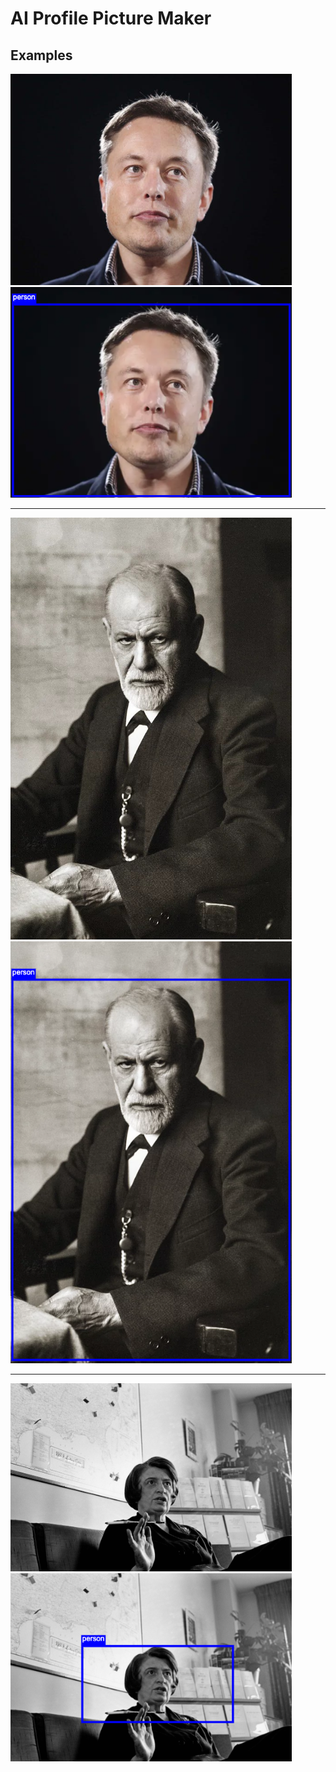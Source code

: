 # AI Profile Picture Maker

## Examples
<p>
<img width="450" src="https://raw.githubusercontent.com/mburakerman/ai-profile-picture-maker/master/assets/examples/elon-musk.jpeg" />
<img width="450" src="https://raw.githubusercontent.com/mburakerman/ai-profile-picture-maker/master/assets/examples/elon-musk-ai.png" />
 </p>
 
<hr>

<p>
<img width="450" src="https://raw.githubusercontent.com/mburakerman/ai-profile-picture-maker/master/assets/examples/sigmund-freud.jpg" />
<img width="450" src="https://raw.githubusercontent.com/mburakerman/ai-profile-picture-maker/master/assets/examples/sigmund-freud-ai.png" />
 </p>
 
 <hr>
 
<p>
<img width="450" src="https://raw.githubusercontent.com/mburakerman/ai-profile-picture-maker/master/assets/examples/ayn-rand.png" />
<img width="450" src="https://raw.githubusercontent.com/mburakerman/ai-profile-picture-maker/master/assets/examples/ayn-rand-ai.png" />
 </p>
